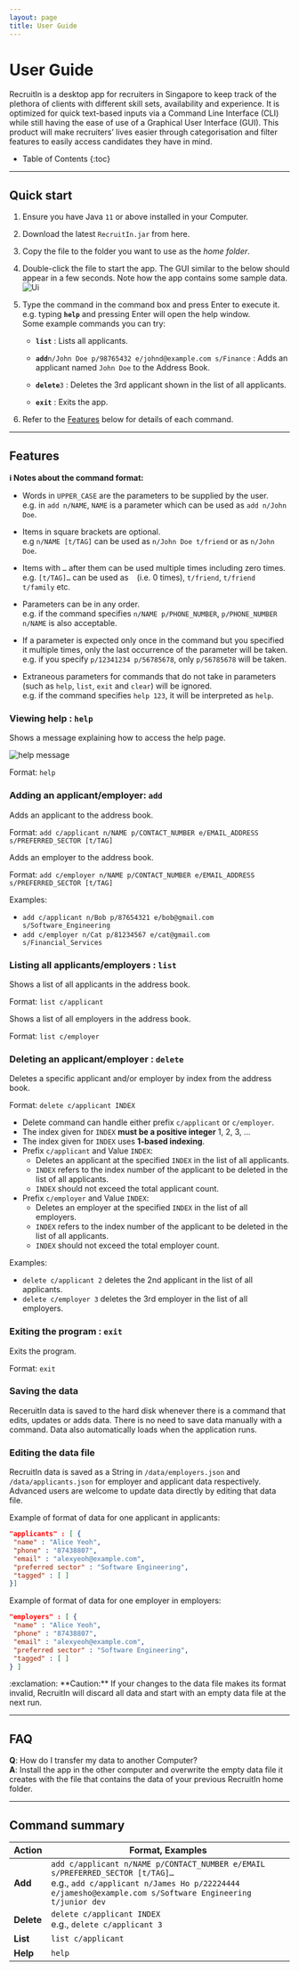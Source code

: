 ```yaml
---
layout: page
title: User Guide
---
```


# User Guide

RecruitIn is a desktop app for recruiters in Singapore to keep track of the plethora of clients with different skill sets, availability and experience. It is optimized for quick text-based inputs via a Command Line Interface (CLI) while still having the ease of use of a Graphical User Interface (GUI). This product will make recruiters’ lives easier through categorisation and filter features to easily access candidates they have in mind.

* Table of Contents
{:toc}

--------------------------------------------------------------------------------------------------------------------

## Quick start

1. Ensure you have Java `11` or above installed in your Computer.

1. Download the latest `RecruitIn.jar` from here.

1. Copy the file to the folder you want to use as the _home folder_.

1. Double-click the file to start the app. The GUI similar to the below should appear in a few seconds. Note how the app contains some sample data.<br>
   ![Ui](images/Ui.png)

1. Type the command in the command box and press Enter to execute it. e.g. typing **`help`** and pressing Enter will open the help window.<br>
   Some example commands you can try:

   * **`list`** : Lists all applicants.

   * **`add`**`n/John Doe p/98765432 e/johnd@example.com s/Finance` : Adds an applicant named `John Doe` to the Address Book.

   * **`delete`**`3` : Deletes the 3rd applicant shown in the list of all applicants.

   * **`exit`** : Exits the app.

1. Refer to the [Features](#features) below for details of each command.

--------------------------------------------------------------------------------------------------------------------

## Features

<div markdown="block" class="alert alert-info">

**:information_source: Notes about the command format:**<br>

* Words in `UPPER_CASE` are the parameters to be supplied by the user.<br>
  e.g. in `add n/NAME`, `NAME` is a parameter which can be used as `add n/John Doe`.

* Items in square brackets are optional.<br>
  e.g `n/NAME [t/TAG]` can be used as `n/John Doe t/friend` or as `n/John Doe`.

* Items with `…`​ after them can be used multiple times including zero times.<br>
  e.g. `[t/TAG]…​` can be used as ` ` (i.e. 0 times), `t/friend`, `t/friend t/family` etc.

* Parameters can be in any order.<br>
  e.g. if the command specifies `n/NAME p/PHONE_NUMBER`, `p/PHONE_NUMBER n/NAME` is also acceptable.

* If a parameter is expected only once in the command but you specified it multiple times, only the last occurrence of the parameter will be taken.<br>
  e.g. if you specify `p/12341234 p/56785678`, only `p/56785678` will be taken.

* Extraneous parameters for commands that do not take in parameters (such as `help`, `list`, `exit` and `clear`) will be ignored.<br>
  e.g. if the command specifies `help 123`, it will be interpreted as `help`.

</div>

### Viewing help : `help`

Shows a message explaining how to access the help page.

![help message](images/helpMessage.png)

Format: `help`


### Adding an applicant/employer: `add`

Adds an applicant to the address book.

Format: `add c/applicant n/NAME p/CONTACT_NUMBER e/EMAIL_ADDRESS s/PREFERRED_SECTOR [t/TAG]​`

Adds an employer to the address book.

Format: `add c/employer n/NAME p/CONTACT_NUMBER e/EMAIL_ADDRESS s/PREFERRED_SECTOR [t/TAG]​`

Examples:
* `add c/applicant n/Bob p/87654321 e/bob@gmail.com s/Software_Engineering`
* `add c/employer n/Cat p/81234567 e/cat@gmail.com s/Financial_Services`

### Listing all applicants/employers : `list`

Shows a list of all applicants in the address book.

Format: `list c/applicant`

Shows a list of all employers in the address book.

Format: `list c/employer`

### Deleting an applicant/employer : `delete`

Deletes a specific applicant and/or employer by index from the address book.

Format: `delete c/applicant INDEX`

* Delete command can handle either prefix `c/applicant` or `c/employer`.
* The index given for `INDEX` **must be a positive integer** 1, 2, 3, …​
* The index given for `INDEX` uses **1-based indexing**.
* Prefix `c/applicant` and Value `INDEX`:
  * Deletes an applicant at the specified `INDEX` in the list of all applicants.
  * `INDEX` refers to the index number of the applicant to be deleted in the list of all applicants.
  * `INDEX` should not exceed the total applicant count.
* Prefix `c/employer` and Value `INDEX`:
  * Deletes an employer at the specified `INDEX` in the list of all employers.
  * `INDEX` refers to the index number of the applicant to be deleted in the list of all applicants.
  * `INDEX` should not exceed the total employer count.

Examples:
* `delete c/applicant 2` deletes the 2nd applicant in the list of all applicants.
* `delete c/employer 3` deletes the 3rd employer in the list of all employers.

### Exiting the program : `exit`

Exits the program.

Format: `exit`

### Saving the data

ReceruitIn data is saved to the hard disk whenever there is a command that edits, updates or adds data.
There is no need to save data manually with a command. Data also automatically loads when the 
application runs.


### Editing the data file

RecruitIn data is saved as a String in `/data/employers.json` and `/data/applicants.json` for employer and applicant data respectively.
Advanced users are welcome to update data directly by editing that data file.

Example of format of data for one applicant in applicants:

```JSON
"applicants" : [ {
 "name" : "Alice Yeoh",
 "phone" : "87438807",
 "email" : "alexyeoh@example.com",
 "preferred sector" : "Software Engineering",
 "tagged" : [ ]
}]
```

Example of format of data for one employer in employers:

```JSON
"employers" : [ {
 "name" : "Alice Yeoh",
 "phone" : "87438807",
 "email" : "alexyeoh@example.com",
 "preferred sector" : "Software Engineering",
 "tagged" : [ ]
} ]
```

<div markdown="span" class="alert alert-warning">:exclamation: **Caution:**
If your changes to the data file makes its format invalid, RecruitIn will discard all data and start with an empty data file at the next run.
</div>

--------------------------------------------------------------------------------------------------------------------

## FAQ

**Q**: How do I transfer my data to another Computer?<br>
**A**: Install the app in the other computer and overwrite the empty data file it creates with the file that contains the data of your previous RecruitIn home folder.

--------------------------------------------------------------------------------------------------------------------

## Command summary

Action | Format, Examples
--------|------------------
**Add** | `add c/applicant n/NAME p/CONTACT_NUMBER e/EMAIL s/PREFERRED_SECTOR [t/TAG]…​` <br> e.g., `add c/applicant n/James Ho p/22224444 e/jamesho@example.com s/Software Engineering t/junior dev`
**Delete** | `delete c/applicant INDEX`<br> e.g., `delete c/applicant 3`
**List** | `list c/applicant`
**Help** | `help`

